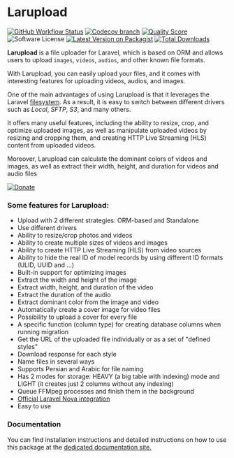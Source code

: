 # Larupload

[![GitHub Workflow Status](https://img.shields.io/github/actions/workflow/status/mostafaznv/larupload/run-tests.yml?branch=master\&label=Build\&style=flat-square\&logo=github)](https://github.com/mostafaznv/larupload/actions) [![Codecov branch](https://img.shields.io/codecov/c/github/mostafaznv/larupload/master.svg?style=flat-square\&logo=codecov)](https://app.codecov.io/gh/mostafaznv/larupload) [![Quality Score](https://img.shields.io/scrutinizer/g/mostafaznv/larupload.svg?style=flat-square)](https://scrutinizer-ci.com/g/mostafaznv/larupload) ![Software License](https://img.shields.io/badge/license-MIT-brightgreen.svg?style=flat-square) [![Latest Version on Packagist](https://img.shields.io/packagist/v/mostafaznv/larupload.svg?style=flat-square)](https://packagist.org/packages/mostafaznv/larupload) [![Total Downloads](https://img.shields.io/packagist/dt/mostafaznv/larupload.svg?style=flat-square)](https://packagist.org/packages/mostafaznv/larupload)


**Larupload** is a file uploader for Laravel, which is based on ORM and allows users to upload `images`, `videos`, `audios`, and other known file formats.

With Larupload, you can easily upload your files, and it comes with interesting features for uploading videos, audios, and images.

One of the main advantages of using Larupload is that it leverages the Laravel [filesystem](https://laravel.com/docs/filesystem). As a result, it is easy to switch between different drivers such as _Local_, _SFTP_, _S3_, and many others.&#x20;

It offers many useful features, including the ability to resize, crop, and optimize uploaded images, as well as manipulate uploaded videos by resizing and cropping them, and creating HTTP Live Streaming (HLS) content from uploaded videos.

Moreover, Larupload can calculate the dominant colors of videos and images, as well as extract their width, height, and duration for videos and audio files

[![Donate](https://mostafaznv.github.io/donate/donate.svg)](getting-started/support-us.md)



### Some features for Larupload:

* Upload with 2 different strategies: ORM-based and Standalone
* Use different drivers
* Ability to resize/crop photos and videos
* Ability to create multiple sizes of videos and images
* Ability to create HTTP Live Streaming (HLS) from video sources
* Ability to hide the real ID of model records by using different ID formats (ULID, UUID and ...)
* Built-in support for optimizing images
* Extract the width and height of the image
* Extract width, height, and duration of the video
* Extract the duration of the audio
* Extract dominant color from the image and video
* Automatically create a cover image for video files
* Possibility to upload a cover for every file
* A specific function (column type) for creating database columns when running migration
* Get the URL of the uploaded file individually or as a set of "defined styles"
* Download response for each style
* Name files in several ways
* Supports Persian and Arabic for file naming
* Has 2 modes for storage: HEAVY (a big table with indexing) mode and LIGHT (it creates just 2 columns without any indexing)
* Queue FFMpeg processes and finish them in the background
* [Official Laravel Nova integration](https://github.com/mostafaznv/nova-file-artisan)
* Easy to use


### Documentation
You can find installation instructions and detailed instructions on how to use this package at the [dedicated documentation site.](https://mostafaznv.gitbook.io/larupload/)
